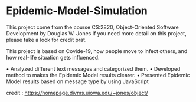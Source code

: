 # Epidemic-Model-Simulation

This project come from the course CS:2820, Object-Oriented Software Development by Douglas W. Jones
If you need more detail on this project, please take a look for credit prat. 

This project is based on Covide-19, how people move to infect others, and how real-life situation gets influenced. 

•	Analyzed different text messages and categorized them.
•	Developed method to makes the Epidemic Model results clearer.
•	Presented Epidemic Model results based on message type by using JavaScript

credit : 
https://homepage.divms.uiowa.edu/~jones/object/ 
